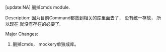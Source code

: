 [update:NA] 删掉cmds module.

Description:
因为目前Command都放到相关的库里面去了， 没有统一存放， 所以现在
就没有存在的必要了.

Major Changes:
1. 删掉cmds， mockery单独成库。